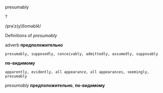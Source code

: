 presumably

?

/prəˈz(y)o͞oməblē/

Definitions of _presumably_

adverb
**предположительно**

    presumably, supposedly, conceivably, admittedly, assumedly, supposably
**по-видимому**

    apparently, evidently, all appearance, all appearances, seemingly, presumably

_presumably_
**предположительно**, **по-видимому**